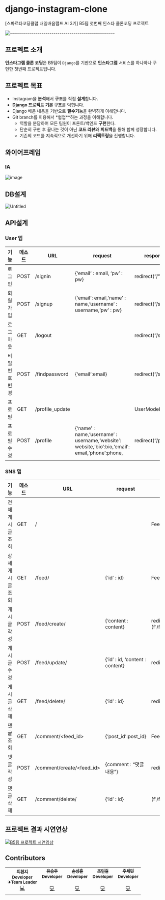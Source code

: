 # django-instagram-clone

[스파르타코딩클럽 내일배움캠프 AI 3기] B5팀 첫번째 인스타 클론코딩 프로젝트  



![-----------------------------------------------------](https://raw.githubusercontent.com/andreasbm/readme/master/assets/lines/rainbow.png)

## 프로젝트 소개
**인스타그램 클론 코딩**은 B5팀이 `Django`를 기반으로  **인스타그램** 서비스를 하나하나 구현한 첫번째 프로젝트입니다.


## 프로젝트 목표

- Instagram을 **분석**해서 **구조**를 직접 **설계**합니다.
- **Django 프로젝트 기본 구조**를 익힙니다.
- Django 배운 내용을 기반으로 **필수기능**을 완벽하게 이해합니다. 
- Git branch를 이용해서 *협업**하는 과정을 이해합니다.
    - 역할을 분담하여 모든 팀원이 프론트/백엔드 **구현**한다.
    - 단순히 구현 후 끝나는 것이 아닌 **코드 리뷰**와 **피드백**을 통해 함께 성장합니다.
    - 기존의 코드를 지속적으로 개선하기 위해 **리팩토링**을 진행합니다.
    
    
## 와이어프레임
### IA
![image](https://user-images.githubusercontent.com/12287842/194214627-2f8bf782-9aa2-4d8e-a8b7-1c9b5740dfa8.png)

## DB설계
![Untitled](https://user-images.githubusercontent.com/12287842/194217489-d473d7d6-23a3-4720-b3be-ca80830d44bf.png)

## API설계
### User 앱 
| 기능 | 메소드 | URL | request | response |
| --- | --- | --- | --- | --- |
| 로그인 | POST | /signin | {‘email’ : email, ‘pw’ : pw} | redirect(“/”) |
| 회원가입 | POST | /signup | {‘email’: email,‘name’ : name,‘username’ : username,‘pw’ : pw} | redirect(“/signin”) |
| 로그아웃 | GET | /logout |  | redirect(“/signin”) |
| 비밀번호 변경 | POST | /findpassword | {‘email’:email} | redirect(“/signin”) |
| 프로필 | GET | /profile_update |  | UserModel |
| 프로필 수정 | POST | /profile | {‘name’ : name,‘username’ : username,‘website’: website,‘bio’:bio,‘email’: email,‘phone’:phone, | redirect(“/profile”)|

### SNS 앱
| 기능 | 메소드 | URL | request | response |
| --- | --- | --- | --- | --- |
| 전체 게시글 조회 | GET | / |  | FeedModel |
| 상세 게시글 조회 | GET | /feed/<id> | {‘id’ : id} | FeedModel |
| 게시글 작성 | POST | /feed/create/ | {‘content : content} | redirect (f'/feed/{new_feed_id}') |
| 게시글 수정 | POST | /feed/update/<id> | {‘id’ : id, ‘content : content} | redirect(f'/feed/{id}') |
| 게시글 삭제 | GET | /feed/delete/<id> | {‘id’ : id} | redirect(“feed/<feed_id>”) |
| 댓글 조회 | GET | /comment/<feed_id> | {‘post_id’:post_id} | FeedCommentModel |
| 댓글 작성 | POST | /comment/create/<feed_id> | {comment : “댓글 내용”} | redirect(f'/feed/{id}') |
| 댓글 삭제 | GET | /comment/delete/<id> | {‘id’ : id} | (f'/feed/{current_feed_id}') |


## 프로젝트 결과 시연연상
[![B5팀 프로젝트 시연영상](http://img.youtube.com/vi/YEA9-4yuGwI/0.jpg)](https://www.youtube.com/watch?v=YEA9-4yuGwI&t=17s)



## Contributors

<table>
  <tr>
    <td align="center">
      <a href="https://github.com/LeeHyunji">
        <sub><b>이현지</b></sub></a><br />
        <sub><b>Developer</b></sub></a><br />
        <sub><b>✈Team Leader</b></sub></a><br />
        <a href="https://github.com/LeeHyunji" title="Code">💻</a>
    </td>
    <td align="center">
      <a href="https://github.com/seoungjuyu">
        <sub><b>유승주</b></sub></a><br />
        <sub><b>Developer</b></sub></a><br />
	<sub><b></b></sub></a><br />
        <a href="https://github.com/seoungjuyu" title="Code">💻</a>
    </td>
    <td align="center">
      <a href="https://github.com/son950610">
        <sub><b>손상훈</b></sub></a><br />
        <sub><b>Developer</b></sub></a><br />  
	<sub><b></b></sub></a><br />
        <a href="https://github.com/son950610" title="Code">💻</a>
    </td>
    <td align="center">
      <a href="https://github.com/Choding91">
        <sub><b>조인걸</b></sub></a><br />
        <sub><b>Developer</b></sub></a><br />    
	<sub><b></b></sub></a><br />
        <a href="https://github.com/Choding91" title="Code">💻</a>
    </td>
    <td align="center">
      <a href="https://github.com/jetaime95">
        <sub><b>주세민</b></sub></a><br />
        <sub><b>Developer</b></sub></a><br />    
	<sub><b></b></sub></a><br />
        <a href="https://github.com/jetaime95" title="Code">💻</a>
    </td>
  </tr>
</table>  
